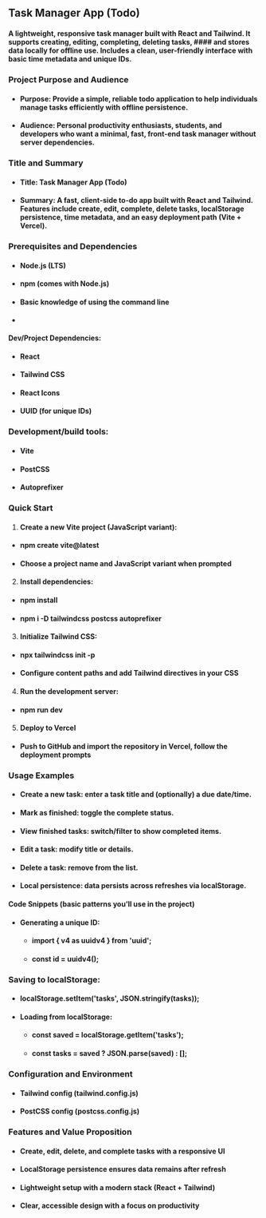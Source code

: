 ## Task Manager App (Todo)
#### A lightweight, responsive task manager built with React and Tailwind. It supports creating, editing, completing, deleting tasks, #### and stores data locally for offline use. Includes a clean, user-friendly interface with basic time metadata and unique IDs.

### Project Purpose and Audience
- #### Purpose: Provide a simple, reliable todo application to help individuals manage tasks efficiently with offline persistence.
- #### Audience: Personal productivity enthusiasts, students, and developers who want a minimal, fast, front-end task manager without server dependencies.

### Title and Summary
- #### Title: Task Manager App (Todo)
- #### Summary: A fast, client-side to-do app built with React and Tailwind. Features include create, edit, complete, delete tasks, localStorage persistence, time metadata, and an easy deployment path (Vite + Vercel).

### Prerequisites and Dependencies
  - #### Node.js (LTS)
  - #### npm (comes with Node.js)
  - #### Basic knowledge of using the command line
  - 
#### Dev/Project Dependencies:
  - #### React
  - #### Tailwind CSS
  - #### React Icons
  - #### UUID (for unique IDs)

### Development/build tools:
  - #### Vite
  - #### PostCSS
  - #### Autoprefixer


### Quick Start
1. #### Create a new Vite project (JavaScript variant):
  - #### npm create vite@latest
  - #### Choose a project name and JavaScript variant when prompted
2. #### Install dependencies:
  - #### npm install
  - #### npm i -D tailwindcss postcss autoprefixer
3. #### Initialize Tailwind CSS:
  - #### npx tailwindcss init -p
  - #### Configure content paths and add Tailwind directives in your CSS
4. #### Run the development server:
  - #### npm run dev
5. #### Deploy to Vercel
  - #### Push to GitHub and import the repository in Vercel, follow the deployment prompts


### Usage Examples
- #### Create a new task: enter a task title and (optionally) a due date/time.
- #### Mark as finished: toggle the complete status.
- #### View finished tasks: switch/filter to show completed items.
- #### Edit a task: modify title or details.
- #### Delete a task: remove from the list.
- #### Local persistence: data persists across refreshes via localStorage.
  
#### Code Snippets (basic patterns you’ll use in the project)
- #### Generating a unique ID:
  - #### import { v4 as uuidv4 } from 'uuid';
  - #### const id = uuidv4();

### Saving to localStorage:
  - #### localStorage.setItem('tasks', JSON.stringify(tasks));

- #### Loading from localStorage:
  - #### const saved = localStorage.getItem('tasks');
  - #### const tasks = saved ? JSON.parse(saved) : [];
 

### Configuration and Environment
- #### Tailwind config (tailwind.config.js)
- #### PostCSS config (postcss.config.js)

### Features and Value Proposition
- #### Create, edit, delete, and complete tasks with a responsive UI
- #### LocalStorage persistence ensures data remains after refresh
- #### Lightweight setup with a modern stack (React + Tailwind)
- #### Clear, accessible design with a focus on productivity
